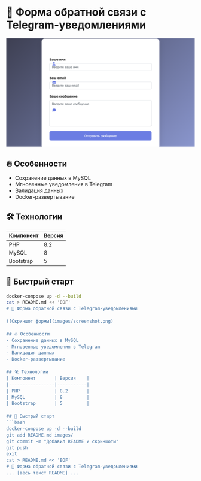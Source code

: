 # 🚀 Форма обратной связи с Telegram-уведомлениями

![Скриншот формы](images/screenshot.png)

## 🔥 Особенности
- Сохранение данных в MySQL
- Мгновенные уведомления в Telegram
- Валидация данных
- Docker-развертывание

## 🛠 Технологии
| Компонент       | Версия    |
|-----------------|-----------|
| PHP             | 8.2       |
| MySQL           | 8         |
| Bootstrap       | 5         |

## 🚀 Быстрый старт
```bash
docker-compose up -d --build
cat > README.md << 'EOF'
# 🚀 Форма обратной связи с Telegram-уведомлениями

![Скриншот формы](images/screenshot.png)

## 🔥 Особенности
- Сохранение данных в MySQL
- Мгновенные уведомления в Telegram
- Валидация данных
- Docker-развертывание

## 🛠 Технологии
| Компонент       | Версия    |
|-----------------|-----------|
| PHP             | 8.2       |
| MySQL           | 8         |
| Bootstrap       | 5         |

## 🚀 Быстрый старт
```bash
docker-compose up -d --build
git add README.md images/
git commit -m "Добавил README и скриншоты"
git push
exit
cat > README.md << 'EOF'
# 🚀 Форма обратной связи с Telegram-уведомлениями
... [весь текст README] ...
